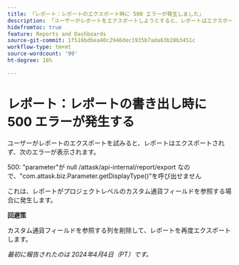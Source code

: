 ```yaml
---
title: 「レポート：レポートのエクスポート時に 500 エラーが発生しました」
description: 「ユーザーがレポートをエクスポートしようとすると、レポートはエクスポートされず、エラーが発生します。 回避策はあります。」
hidefromtoc: true
feature: Reports and Dashboards
source-git-commit: 1f516bdbea40c2946dec1935b7ada63b28b3451c
workflow-type: tm+mt
source-wordcount: '99'
ht-degree: 16%

---
```



# レポート：レポートの書き出し時に 500 エラーが発生する

ユーザーがレポートのエクスポートを試みると、レポートはエクスポートされず、次のエラーが表示されます。

500: &quot;parameter&quot;が null /attask/api-internal/report/export なので、&quot;com.attask.biz.Parameter.getDisplayType()&quot;を呼び出せません

これは、レポートがプロジェクトレベルのカスタム通貨フィールドを参照する場合に発生します。

**回避策**

カスタム通貨フィールドを参照する列を削除して、レポートを再度エクスポートします。

_最初に報告されたのは 2024年4月4日（PT）です。_
